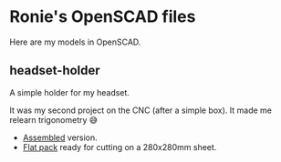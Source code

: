 # Ronie's OpenSCAD files

Here are my models in OpenSCAD.

## headset-holder

A simple holder for my headset. 

It was my second project on the CNC (after a simple box). It made me relearn trigonometry 😅

- [Assembled](headset-holder/headset-holder-assembled.stl) version.
- [Flat pack](headset-holder/headset-holder-flat-pack.stl) ready for cutting on a 280x280mm sheet.
